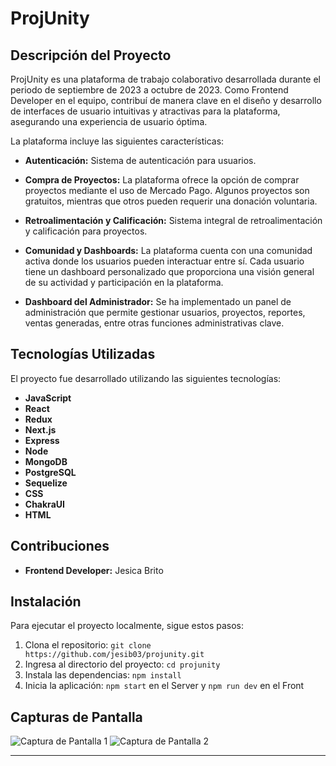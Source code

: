 # ProjUnity

## Descripción del Proyecto

ProjUnity es una plataforma de trabajo colaborativo desarrollada durante el periodo de septiembre de 2023 a octubre de 2023. Como Frontend Developer en el equipo, contribuí de manera clave en el diseño y desarrollo de interfaces de usuario intuitivas y atractivas para la plataforma, asegurando una experiencia de usuario óptima.

La plataforma incluye las siguientes características:

- **Autenticación:** Sistema de autenticación para usuarios.
- **Compra de Proyectos:** La plataforma ofrece la opción de comprar proyectos mediante el uso de Mercado Pago. Algunos proyectos son gratuitos, mientras que otros pueden requerir una donación voluntaria.

- **Retroalimentación y Calificación:** Sistema integral de retroalimentación y calificación para proyectos.

- **Comunidad y Dashboards:** La plataforma cuenta con una comunidad activa donde los usuarios pueden interactuar entre sí. Cada usuario tiene un dashboard personalizado que proporciona una visión general de su actividad y participación en la plataforma.

- **Dashboard del Administrador:** Se ha implementado un panel de administración que permite gestionar usuarios, proyectos, reportes, ventas generadas, entre otras funciones administrativas clave.

## Tecnologías Utilizadas

El proyecto fue desarrollado utilizando las siguientes tecnologías:

- **JavaScript**
- **React**
- **Redux**
- **Next.js**
- **Express**
- **Node**
- **MongoDB**
- **PostgreSQL**
- **Sequelize**
- **CSS**
- **ChakraUI**
- **HTML**

## Contribuciones

- **Frontend Developer:** Jesica Brito

## Instalación

Para ejecutar el proyecto localmente, sigue estos pasos:

1. Clona el repositorio: `git clone https://github.com/jesib03/projunity.git`
2. Ingresa al directorio del proyecto: `cd projunity`
3. Instala las dependencias: `npm install`
4. Inicia la aplicación: `npm start` en el Server y `npm run dev` en el Front

## Capturas de Pantalla

![Captura de Pantalla 1](/Users/macbook/Desktop)
![Captura de Pantalla 2](./screenshots/screenshot2.png)


---

